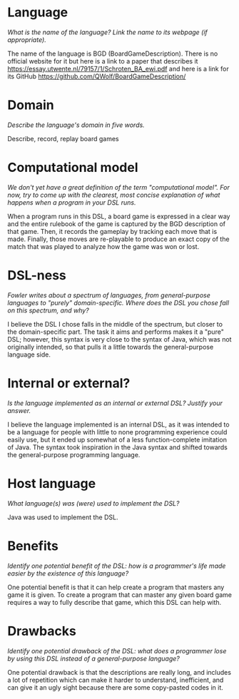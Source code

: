 # Language

_What is the name of the language? Link the name to its webpage
(if appropriate)._

The name of the language is BGD (BoardGameDescription). There is no official website for it but here is a link to a paper that describes it <https://essay.utwente.nl/79157/1/Schroten_BA_ewi.pdf> and here is a link for its GitHub <https://github.com/QWolf/BoardGameDescription/>

# Domain

_Describe the language's domain in five words._

Describe, record, replay board games

# Computational model

_We don't yet have a great definition of the term "computational model".
For now, try to come up with the clearest, most concise explanation of
what happens when a program in your DSL runs._

When a program runs in this DSL, a board game is expressed in a clear way and the entire rulebook of the game is captured by the BGD description of that game.
Then, it records the gameplay by tracking each move that is made.
Finally, those moves are re-playable to produce an exact copy of the match that was played to analyze how the game was won or lost.

# DSL-ness

_Fowler writes about a spectrum of languages, from general-purpose languages to
"purely" domain-specific. Where does the DSL you chose fall on this spectrum,
and why?_

I believe the DSL I chose falls in the middle of the spectrum, but closer to the domain-specific part. The task it aims and performs makes it a "pure" DSL; however, this syntax is very close to the syntax of Java, which was not originally intended, so that pulls it a little towards the general-purpose language side.  

# Internal or external?

_Is the language implemented as an internal or external DSL?
Justify your answer._

I believe the language implemented is an internal DSL, as it was intended to be a language for people with little to none programming experience could easily use, but it ended up somewhat of a less function-complete imitation of Java.
The syntax took inspiration in the Java syntax and shifted towards the general-purpose programming language.

# Host language

_What language(s) was (were) used to implement the DSL?_

Java was used to implement the DSL.

# Benefits

_Identify one potential benefit of the DSL: how is a programmer's life made
easier by the existence of this language?_

One potential benefit is that it can help create a program that masters any game it is given. To create a program that can master any given board game requires a way to fully describe that game, which this DSL can help with.
# Drawbacks

_Identify one potential drawback of the DSL: what does a programmer
lose by using this DSL instead of a general-purpose language?_

One potential drawback is that the descriptions are really long, and includes a lot of repetition which can make it harder to understand, inefficient, and can give it an ugly sight because there are some copy-pasted codes in it. 
